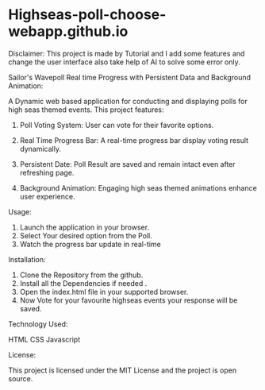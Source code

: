 # Highseas-poll-choose-webapp.github.io

Disclaimer: This project is made by Tutorial and I add some features and change the user interface also take help of AI to solve some error only.

Sailor's Wavepoll Real time Progress with Persistent Data and Background Animation:
 
A Dynamic web based application for conducting and displaying polls for high seas themed events. This project features: 

1. Poll Voting System: User can vote for their favorite options.

2. Real Time Progress Bar: A real-time progress bar display voting result dynamically.

3. Persistent Date: Poll Result are saved and remain intact even after refreshing page.

4. Background Animation: Engaging high seas themed animations enhance user experience.

Usage:

1. Launch the application in your browser.
2. Select Your desired option from the Poll.
3. Watch the progress bar update in real-time

Installation: 

1. Clone the Repository from the github.
2. Install all the Dependencies if needed .
3. Open the index.html file in your supported browser.
4. Now Vote for your favourite highseas events your response will be saved.

Technology Used:

HTML
CSS
Javascript

License:

This project is licensed under the MIT License and the project is open source.

